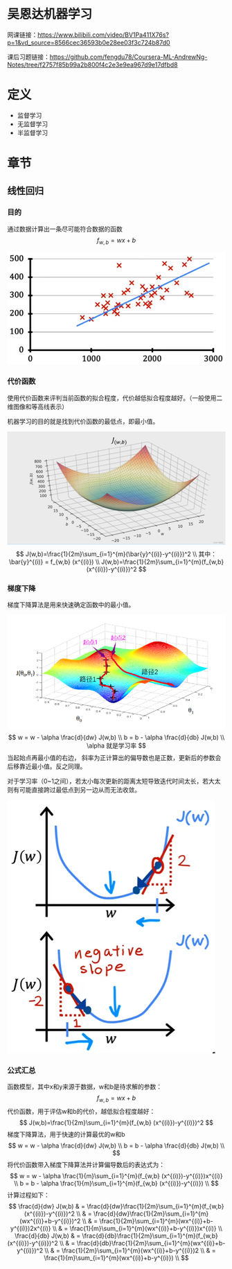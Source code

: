 # 吴恩达机器学习

网课链接：https://www.bilibili.com/video/BV1Pa411X76s?p=1&vd_source=8566cec36593b0e28ee03f3c724b87d0

课后习题链接：https://github.com/fengdu78/Coursera-ML-AndrewNg-Notes/tree/f2757f85b99a2b800f4c2e3e9ea967d9e17dfbd8





# 定义

- 监督学习
- 无监督学习
- 半监督学习



# 章节

## 线性回归

### 目的

通过数据计算出一条尽可能符合数据的函数
$$
f_{w,b} = wx+b
$$


![线性回归示例](img/线性回归示例.png)



### 代价函数

使用代价函数来评判当前函数的拟合程度，代价越低拟合程度越好。（一般使用二维图像和等高线表示）

机器学习的目的就是找到代价函数的最低点，即最小值。

![代价函数](img/代价函数.png)
$$
J(w,b)=\frac{1}{2m}\sum_{i=1}^{m}(\bar{y}^{(i)}-y^{(i)})^2 \\
其中：\bar{y}^{(i)} = f_{w,b} (x^{(i)}) \\
J(w,b)=\frac{1}{2m}\sum_{i=1}^{m}(f_{w,b} (x^{(i)})-y^{(i)})^2
$$



### 梯度下降

梯度下降算法是用来快速确定函数中的最小值。

![梯度下降](img/梯度下降.png)
$$
w = w - \alpha \frac{d}{dw} J(w,b) \\
b = b - \alpha \frac{d}{db} J(w,b) \\
\alpha 就是学习率
$$
当起始点再最小值的右边， 斜率为正计算出的偏导数也是正数，更新后的参数会后移靠近最小值。反之同理。

对于学习率（0~1之间），若太小每次更新的距离太短导致迭代时间太长，若大太则有可能直接跨过最低点到另一边从而无法收敛。

![梯度下降示例](img/梯度下降示例.png)



### 公式汇总

函数模型，其中x和y来源于数据，w和b是待求解的参数：
$$
f_{w,b} = wx+b
$$
代价函数，用于评估w和b的代价，越低拟合程度越好：
$$
J(w,b)=\frac{1}{2m}\sum_{i=1}^{m}(f_{w,b} (x^{(i)})-y^{(i)})^2
$$
梯度下降算法，用于快速的计算最优的w和b
$$
w = w - \alpha \frac{d}{dw} J(w,b) \\
b = b - \alpha \frac{d}{db} J(w,b) \\
$$
将代价函数带入梯度下降算法并计算偏导数后的表达式为：
$$
w = w - \alpha \frac{1}{m}\sum_{i=1}^{m}(f_{w,b} (x^{(i)})-y^{(i)})x^{(i)} \\
b = b - \alpha \frac{1}{m}\sum_{i=1}^{m}(f_{w,b} (x^{(i)})-y^{(i)}) \\
$$
计算过程如下：
$$
\frac{d}{dw} J(w,b)
& = \frac{d}{dw}\frac{1}{2m}\sum_{i=1}^{m}(f_{w,b} (x^{(i)})-y^{(i)})^2 \\
& = \frac{d}{dw}\frac{1}{2m}\sum_{i=1}^{m}(wx^{(i)}+b-y^{(i)})^2 \\
& = \frac{1}{2m}\sum_{i=1}^{m}(wx^{(i)}+b-y^{(i)})2x^{(i)} \\
& = \frac{1}{m}\sum_{i=1}^{m}(wx^{(i)}+b-y^{(i)})x^{(i)} \\
\frac{d}{db} J(w,b)
& = \frac{d}{db}\frac{1}{2m}\sum_{i=1}^{m}(f_{w,b} (x^{(i)})-y^{(i)})^2 \\
& = \frac{d}{db}\frac{1}{2m}\sum_{i=1}^{m}(wx^{(i)}+b-y^{(i)})^2 \\
& = \frac{1}{2m}\sum_{i=1}^{m}(wx^{(i)}+b-y^{(i)})2 \\
& = \frac{1}{m}\sum_{i=1}^{m}(wx^{(i)}+b-y^{(i)}) \\
$$
